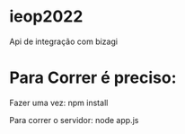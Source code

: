 # ieop2022

Api de integração com bizagi

# Para Correr é preciso:

Fazer uma vez:
npm install

Para correr o servidor:
node app.js
